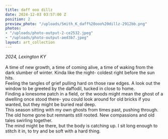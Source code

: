 ```yaml
---
title: daff ooo dillz
date: 2024-12-03 03:57:00 Z
position: 2
preview_photo: "/uploads/Smith_K_daff%20ooo%20dillz-2912bb.png"
photos:
- "/uploads/photo-output-2-ce2532.jpeg"
- "/uploads/photo-output-aed3b7.jpeg"
layout: art_collection
---
```


*2024, Lexington KY* <br>
<br> 
A time of new growth, a time of coming alive, a time of waking from the dark slumber of winter. Kinda like the night- coldest right before the sun hits. <br>
Feeling the tangles of grief pulling hard on those raw edges. A look out the window to be greeted by the daffodil, tucked in close to home. <br>
Finding a lonesome patch in a field, or the woods might mean the ghost of a dwelling once stood there- you could look around for old bricks if you wanted, but they might be buried real deep. <br>
This season sitting with my own ghosts from times past, pushing through. The old home gone but remnants still rooted. New compassions and old tales swirling together. <br>
The mind might be there, but the body is catching up. I sit long enough to stitch it in, to try and be soft with a hard thing. 
